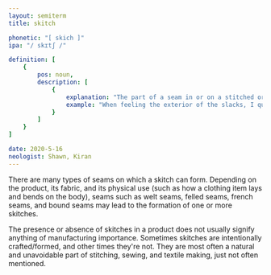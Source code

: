 ```yaml
---
layout: semiterm
title: skitch

phonetic: "[ skich ]"
ipa: "/ skɪtʃ /"

definition: [
	{
		pos: noun,
		description: [
			{
				explanation: "The part of a seam in or on a stitched or sewed product (most often an article of clothing such as a pair of pants like jeans or khakis) where the fabric flap on the inside changes directions and creates a slightly raised section.",
				example: "When feeling the exterior of the slacks, I quickly noticed an awkwardly formed skitch near the pocket."
			}
		]
	}
]

date: 2020-5-16
neologist: Shawn, Kiran
---
```


There are many types of seams on which a skitch can form. Depending on the product, its fabric, and its physical use (such as how a clothing item lays and bends on the body), seams such as welt seams, felled seams, french seams, and bound seams may lead to the formation of one or more skitches.

The presence or absence of skitches in a product does not usually signify anything of manufacturing importance. Sometimes skitches are intentionally crafted/formed, and other times they're not. They are most often a natural and unavoidable part of stitching, sewing, and textile making, just not often mentioned.